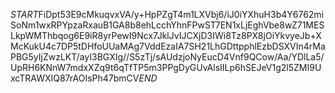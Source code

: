 $START$FiDpt53E9cMkuqvxVA/y+HpPZgT4m1LXVbj6/iJ0iYXhuH3b4Y6762miSoNm1wxRPYpzaRxauB1GA8b8ehLcchYhnFPwST7EN1xLjEghVbe8wZ71MESLkpWMThbqog6E9iR8yrPewI9Ncx7JklJvIJCXjD3IWi8Tz8PX8jOiYkvyeJb+XMcKukU4c7DP5tDHfoUUaMAg7VddEzaIA7SH21LhGDttpphlEzbDSXVIn4rMaPBG5yIjZwzLKT/ayI3BGXIg//S5zTj/sAUdzjoNyEucD4Vnf9QCow/Aa/YDlLa5/UpRH6KNnW7mdxXZq9t6qTfTP5m3PPgDyGUvAlsIILp6hSEJeV1g2l5ZMI9UxcTRAWXIQ87rAOIsPh47bmCV$END$